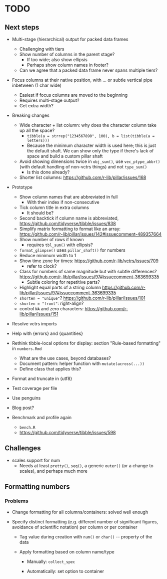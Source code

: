 # TODO

## Next steps

- Multi-stage (hierarchical) output for packed data frames
    - Challenging with tiers
    - Show number of columns in the parent stage?
        - If too wide; also show ellipsis
        - Perhaps show column names in footer?
    - Can we agree that a packed data frame never spans multiple tiers?

- Focus columns at their native position, with ... or subtle vertical pipe inbetween (1 char wide)
    - Easiest if focus columns are moved to the beginning
    - Requires multi-stage output?
    - Get extra width?

- Breaking changes
    - Wide character + list column: why does the character column take up all the space?
        - `tibble(a = strrep("1234567890", 100), b = list(tibble(a = letters)))`
        - Because the minimum character width is used here; this is just the default shaft. We can show only the type if there's lack of space and build a custom pillar shaft
    - Avoid showing dimensions twice in `obj_sum()`, use `vec_ptype_abbr()` (with default handling of non-vctrs things) and not `type_sum()`
        - Is this done already?
    - Shorter list columns: <https://github.com/r-lib/pillar/issues/168>
- Prototype
    - Show column names that are abbreviated in full
        - With their index if non-consecutive
    - Tick column title in extra columns
        - It should be?
    - Second backtick if column name is abbreviated, <https://github.com/tidyverse/tibble/issues/838>
    - Simplify matrix formatting to format like an array: <https://github.com/r-lib/pillar/issues/142#issuecomment-489357664>
    - Show number of rows if known
        - requires `tbl_sum()` with ellipsis?
    - `format_glimpse()` uses `pillar_shaft()` for numbers
    - Reduce minimum width to 1
    - Show time zone for times: <https://github.com/r-lib/vctrs/issues/709>
        - refer to clock?
    - Class for numbers of same magnitude but with subtle differences? <https://github.com/r-lib/pillar/issues/97#issuecomment-363699335>
        - Subtle coloring for repetitive parts?
    - Highlight equal parts of a string column <https://github.com/r-lib/pillar/issues/97#issuecomment-363699335>
    - `shorten = "unique"`? <https://github.com/r-lib/pillar/issues/101>
    - `shorten = "front"`: right-align?
    - control `NA` and zero characters: <https://github.com/r-lib/pillar/issues/151>
- Resolve vctrs imports
- Help with {errors} and {quantities}
- Rethink tibble-local options for display: section "Rule-based formatting" in `numbers.Rmd`
    - What are the use cases, beyond databases?
    - Document pattern: helper function with `mutate(across(...))`
    - Define class that applies this?
- Format and truncate in {utf8}
- Test coverage per file
- Use penguins
- Blog post?
- Benchmark and profile again
    - `bench.R`
    - <https://github.com/tidyverse/tibble/issues/598>

## Challenges

- scales support for num
    - Needs at least `pretty()`, `seq()`, a generic `outer()` (or a change to scales), and perhaps much more


## Formatting numbers

### Problems

- Change formatting for all columns/containers: solved well enough

- Specify distinct formatting (e.g. different number of significant figures, avoidance of scientific notation) per column or per container

    - Tag value during creation with `num()` or `char()` -- property of the data

    - Apply formatting based on column name/type

        - Manually: `collect_spec`

        - Automatically: set option to container
